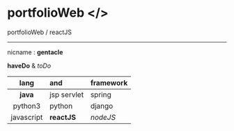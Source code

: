 # portfolioWeb  </>
portfolioWeb / reactJS

---

nicname : **gentacle**

**haveDo** & *toDo*

| lang | and | framework |
|:---:|:---|:---|
| **java** | jsp servlet | spring |
| python3 | python | django |
| javascript | **reactJS** | *nodeJS* |
